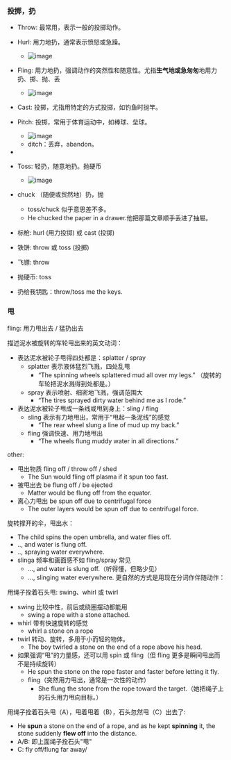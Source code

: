 ### 投掷，扔
- Throw: 最常用，表示一般的投掷动作。
- Hurl: 用力地扔，通常表示愤怒或急躁。
  - ![image](https://github.com/user-attachments/assets/5caa00bd-500c-4548-8d61-ac9b0f899358)
- Fling: 用力地扔，强调动作的突然性和随意性。尤指**生气地或急匆匆**地用力扔、掷、抛、丢
  - ![image](https://github.com/user-attachments/assets/e3f1824d-8b5b-4ef3-8fad-bed9e2c897bb)
- Cast: 投掷，尤指用特定的方式投掷，如钓鱼时抛竿。
- Pitch: 投掷，常用于体育运动中，如棒球、垒球。
  - ![image](https://github.com/user-attachments/assets/e7669af2-3ae8-4682-b33c-46afd6dd2b35)
  - ditch：丢弃，abandon。
-
- Toss: 轻扔，随意地扔。抛硬币
  - ![image](https://github.com/user-attachments/assets/7bf00b5b-f615-4fac-9862-10b7610561d1)
- chuck （随便或贸然地）扔，抛
  - toss/chuck 似乎意思差不多。
  - He chucked the paper in a drawer.他把那篇文章顺手丢进了抽屉。

- 标枪: hurl (用力投掷) 或 cast (投掷)
- 铁饼: throw 或 toss (投掷)
- 飞镖: throw
- 抛硬币: toss
- 扔给我钥匙：throw/toss me the keys.


### 甩

fling: 用力甩出去 / 猛扔出去

描述泥水被旋转的车轮甩出来的英文动词：
- 表达泥水被轮子甩得四处都是：splatter / spray
  - splatter 表示液体猛烈飞溅，四处乱甩
    - “The spinning wheels splattered mud all over my legs.” （旋转的车轮把泥水溅得到处都是。）
  - spray 表示喷射、细密地飞溅，强调范围大
    - “The tires sprayed dirty water behind me as I rode.”
- 表达泥水被轮子甩成一条线或甩到身上：sling / fling
  - sling 表示有力地甩出，常用于“甩起一条泥线”的感觉
    - “The rear wheel slung a line of mud up my back.”
  - fling 强调快速、用力地甩出
    - “The wheels flung muddy water in all directions.”

other:
- 甩出物质 fling off / throw off / shed
  - The Sun would fling off plasma if it spun too fast.
- 被甩出去 be flung off / be ejected 
  - Matter would be flung off from the equator.
- 离心力甩出 be spun off due to centrifugal force
  - The outer layers would be spun off due to centrifugal force.

旋转撑开的伞，甩出水：
- The child spins the open umbrella, and water flies off.
- .., and water is flung off.
- .., spraying water everywhere.
- slinga 频率和画面感不如 fling/spray 常见
  - ..., and water is slung off.（听得懂，但略少见）
  - ..., slinging water everywhere.  更自然的方式是用现在分词作伴随动作：

用绳子拴着石头甩: swing、whirl 或 twirl
- swing 比较中性，前后或绕圈摆动都能用
  - swing a rope with a stone attached.
- whirl 带有快速旋转的感觉
  - whirl a stone on a rope
- twirl 转动、旋转，多用于小而轻的物体。
  - The boy twirled a stone on the end of a rope above his head.
- 如果强调“甩”的力量感，还可以用 spin 或 fling（但 fling 更多是瞬间甩出而不是持续旋转）
  - He spun the stone on the rope faster and faster before letting it fly.
  - fling（突然用力甩出，通常是一次性的动作）
    - She flung the stone from the rope toward the target.（她把绳子上的石头用力甩向目标。）

用绳子拴着石头甩（A），甩着甩着（B），石头忽然甩（C）出去了:
- He **spun** a stone on the end of a rope, and as he kept **spinning** it, the stone suddenly **flew off** into the distance.
- A/B: 即上面绳子拴石头"甩"
- C: fly off/flung far away/ 
